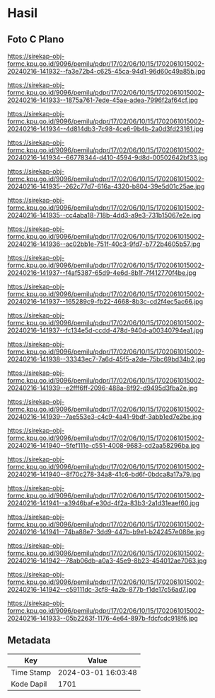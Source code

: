 # Hasil

## Foto C Plano

https://sirekap-obj-formc.kpu.go.id/9096/pemilu/pdpr/17/02/06/10/15/1702061015002-20240216-141932--fa3e72b4-c625-45ca-94d1-96d60c49a85b.jpg

https://sirekap-obj-formc.kpu.go.id/9096/pemilu/pdpr/17/02/06/10/15/1702061015002-20240216-141933--1875a761-7ede-45ae-adea-7996f2af64cf.jpg

https://sirekap-obj-formc.kpu.go.id/9096/pemilu/pdpr/17/02/06/10/15/1702061015002-20240216-141934--4d814db3-7c98-4ce6-9b4b-2a0d3fd23161.jpg

https://sirekap-obj-formc.kpu.go.id/9096/pemilu/pdpr/17/02/06/10/15/1702061015002-20240216-141934--66778344-d410-4594-9d8d-00502642bf33.jpg

https://sirekap-obj-formc.kpu.go.id/9096/pemilu/pdpr/17/02/06/10/15/1702061015002-20240216-141935--262c77d7-616a-4320-b804-39e5d01c25ae.jpg

https://sirekap-obj-formc.kpu.go.id/9096/pemilu/pdpr/17/02/06/10/15/1702061015002-20240216-141935--cc4aba18-718b-4dd3-a9e3-731b15067e2e.jpg

https://sirekap-obj-formc.kpu.go.id/9096/pemilu/pdpr/17/02/06/10/15/1702061015002-20240216-141936--ac02bb1e-751f-40c3-9fd7-b772b4605b57.jpg

https://sirekap-obj-formc.kpu.go.id/9096/pemilu/pdpr/17/02/06/10/15/1702061015002-20240216-141937--f4af5387-65d9-4e6d-8b1f-7f412770f4be.jpg

https://sirekap-obj-formc.kpu.go.id/9096/pemilu/pdpr/17/02/06/10/15/1702061015002-20240216-141937--165289c9-fb22-4668-8b3c-cd2f4ec5ac66.jpg

https://sirekap-obj-formc.kpu.go.id/9096/pemilu/pdpr/17/02/06/10/15/1702061015002-20240216-141937--fc134e5d-ccdd-478d-940d-a00340794ea1.jpg

https://sirekap-obj-formc.kpu.go.id/9096/pemilu/pdpr/17/02/06/10/15/1702061015002-20240216-141938--33343ec7-7a6d-45f5-a2de-75bc69bd34b2.jpg

https://sirekap-obj-formc.kpu.go.id/9096/pemilu/pdpr/17/02/06/10/15/1702061015002-20240216-141939--e2fff6ff-2096-488a-8f92-d9495d3fba2e.jpg

https://sirekap-obj-formc.kpu.go.id/9096/pemilu/pdpr/17/02/06/10/15/1702061015002-20240216-141939--7ae553e3-c4c9-4a41-9bdf-3abb1ed7e2be.jpg

https://sirekap-obj-formc.kpu.go.id/9096/pemilu/pdpr/17/02/06/10/15/1702061015002-20240216-141940--5fef111e-c551-4008-9683-cd2aa58296ba.jpg

https://sirekap-obj-formc.kpu.go.id/9096/pemilu/pdpr/17/02/06/10/15/1702061015002-20240216-141940--8f70c278-34a8-41c6-bd6f-0bdca8a17a79.jpg

https://sirekap-obj-formc.kpu.go.id/9096/pemilu/pdpr/17/02/06/10/15/1702061015002-20240216-141941--a3946baf-e30d-4f2a-83b3-2a1d31eaef60.jpg

https://sirekap-obj-formc.kpu.go.id/9096/pemilu/pdpr/17/02/06/10/15/1702061015002-20240216-141941--74ba88e7-3dd9-447b-b9e1-b242457e088e.jpg

https://sirekap-obj-formc.kpu.go.id/9096/pemilu/pdpr/17/02/06/10/15/1702061015002-20240216-141942--78ab06db-a0a3-45e9-8b23-454012ae7063.jpg

https://sirekap-obj-formc.kpu.go.id/9096/pemilu/pdpr/17/02/06/10/15/1702061015002-20240216-141942--c59111dc-3cf8-4a2b-877b-f1de17c56ad7.jpg

https://sirekap-obj-formc.kpu.go.id/9096/pemilu/pdpr/17/02/06/10/15/1702061015002-20240216-141933--05b2263f-1176-4e64-897b-fdcfcdc918f6.jpg


## Metadata

| Key        | Value               |
| ---------- | ------------------- |
| Time Stamp | 2024-03-01 16:03:48 |
| Kode Dapil | 1701                |



